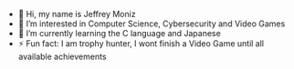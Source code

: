 - 👋 Hi, my name is Jeffrey Moniz
- 👀 I’m interested in Computer Science, Cybersecurity and Video Games
- 🌱 I’m currently learning the C language and Japanese
- ⚡ Fun fact: I am trophy hunter, I wont finish a Video Game until all available achievements
